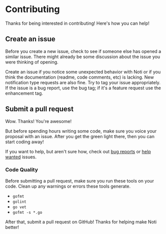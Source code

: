 # Contributing

Thanks for being interested in contributing! Here's how you can help!

## Create an issue

Before you create a new issue, check to see if someone else has opened a similar
issue. There might already be some discussion about the issue you were thinking
of opening.

Create an issue if you notice some unexpected behavior with Noti or if you think
the documentation (readme, code comments, etc) is lacking. New notification type
requests are also fine. Try to tag your issue appropriately. If the issue is a
bug report, use the bug tag; if it's a feature request use the enhancement tag.

## Submit a pull request

Wow. Thanks! You're awesome!

But before spending hours writing some code, make sure you voice your proposal
with an issue. After you get the green light there, then you can start coding
away!

If you want to help, but aren't sure how, check out [bug reports] or [help
wanted] issues.

### Code Quality

Before submitting a pull request, make sure you run these tools on your code.
Clean up any warnings or errors these tools generate.

* `gofmt`
* `golint`
* `go vet`
* `gofmt -s *.go`

After that, submit a pull request on GitHub! Thanks for helping make Noti
better!

[bug reports]: https://github.com/variadico/noti/issues?q=is%3Aopen+is%3Aissue+label%3Abug
[help wanted]: https://github.com/variadico/noti/issues?utf8=%E2%9C%93&q=is%3Aopen+is%3Aissue+label%3A%22help+wanted%22+
